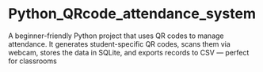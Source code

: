 # Python_QRcode_attendance_system
A beginner-friendly Python project that uses QR codes to manage attendance. It generates student-specific QR codes, scans them via webcam, stores the data in SQLite, and exports records to CSV — perfect for classrooms
